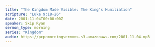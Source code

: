 ```yaml
---
title: "The Kingdom Made Visible: The King's Humiliation"
scripture: "Luke 9:18-26"
date: 2001-11-04T00:00:00Z
speaker: Skip Ryan
sermon_type: morning
series: "Kingdom"
audio: https://pcpcmorningsermons.s3.amazonaws.com/2001-11-04.mp3 
---
```




